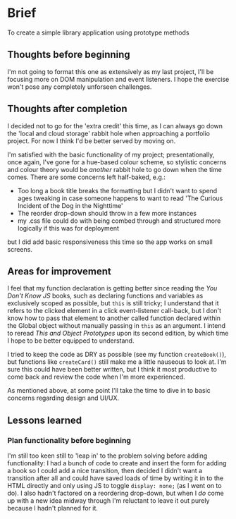 # Brief

To create a simple library application using prototype methods

## Thoughts before beginning

I'm not going to format this one as extensively as my last project, I'll be focusing more on DOM manipulation and event listeners. I hope the exercise won't pose any completely unforseen challenges.

## Thoughts after completion

I decided not to go for the 'extra credit' this time, as I can always go down the 'local and cloud storage' rabbit hole when approaching a portfolio project. For now I think I'd be better served by moving on.

I'm satisfied with the basic functionality of my project; presentationally, once again, I've gone for a hue-based colour scheme, so stylistic concerns and colour theory would be _another_ rabbit hole to go down when the time comes. There are some concerns left half-baked, e.g.:

- Too long a book title breaks the formatting but I didn't want to spend ages tweaking in case someone happens to want to read 'The Curious Incident of the Dog in the Nighttime'
- The reorder drop-down should throw in a few more instances
- my .css file could do with being combed through and structured more logically if this was for deployment

but I did add basic responsiveness this time so the app works on small screens.

## Areas for improvement

I feel that my function declaration is getting better since reading the _You Don't Know JS_ books, such as declaring functions and variables as exclusively scoped as possible, but `this` is still tricky; I understand that it refers to the clicked element in a click event-listener call-back, but I don't know how to pass that element to another called function declared within the Global object without manually passing in `this` as an argument. I intend to reread _This and Object Prototypes_ upon its second edition, by which time I hope to be better equipped to understand.

I tried to keep the code as DRY as possible (see my function `createBook()`), but functions like `createCard()` still make me a little nauseous to look at. I'm sure this could have been better written, but I think it most productive to come back and review the code when I'm more experienced.

As mentioned above, at some point I'll take the time to dive in to basic concerns regarding design and UI/UX.

## Lessons learned

### Plan functionality before beginning

I'm still too keen still to 'leap in' to the problem solving before adding functionality: I had a bunch of code to create and insert the form for adding a book so I could add a nice transition, then decided I didn't want a transition after all and could have saved loads of time by writing it in to the HTML directly and only using JS to toggle `display: none;` (as I went on to do). I also hadn't factored on a reordering drop-down, but when I _do_ come up with a new idea midway through I'm reluctant to leave it out purely because I hadn't planned for it.
